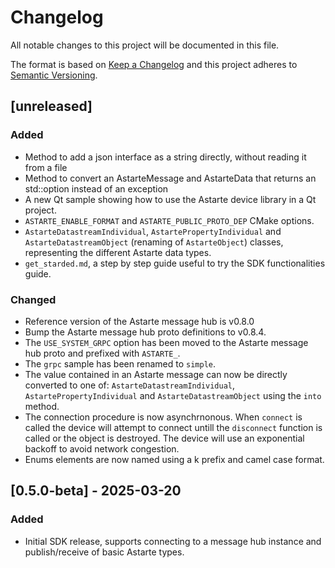 <!--
Copyright 2025 SECO Mind Srl

SPDX-License-Identifier: Apache-2.0
-->

# Changelog
All notable changes to this project will be documented in this file.

The format is based on [Keep a Changelog](http://keepachangelog.com/en/1.1.0/)
and this project adheres to [Semantic Versioning](http://semver.org/spec/v2.0.0.html).

## [unreleased]
### Added
- Method to add a json interface as a string directly, without reading it from a file
- Method to convert an AstarteMessage and AstarteData that returns an std::option instead of an exception
- A new Qt sample showing how to use the Astarte device library in a Qt project.
- `ASTARTE_ENABLE_FORMAT` and `ASTARTE_PUBLIC_PROTO_DEP` CMake options.
- `AstarteDatastreamIndividual`, `AstartePropertyIndividual` and `AstarteDatastreamObject` (renaming
  of `AstarteObject`) classes, representing the different Astarte data types.
- `get_starded.md`, a step by step guide useful to try the SDK functionalities
  guide.

### Changed
- Reference version of the Astarte message hub is v0.8.0
- Bump the Astarte message hub proto definitions to v0.8.4.
- The `USE_SYSTEM_GRPC` option has been moved to the Astarte message hub proto and prefixed with
  `ASTARTE_`.
- The `grpc` sample has been renamed to `simple`.
- The value contained in an Astarte message can now be directly converted to one of:
  `AstarteDatastreamIndividual`, `AstartePropertyIndividual` and `AstarteDatastreamObject` using the
  `into` method.
- The connection procedure is now asynchrnonous. When `connect` is called the device will attempt
  to connect untill the `disconnect` function is called or the object is destroyed. The device will
  use an exponential backoff to avoid network congestion.
- Enums elements are now named using a k prefix and camel case format.

## [0.5.0-beta] - 2025-03-20
### Added
- Initial SDK release, supports connecting to a message hub instance and publish/receive of basic
  Astarte types.
